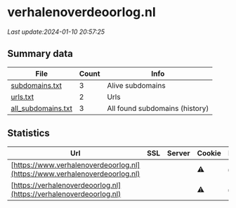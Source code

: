 # verhalenoverdeoorlog.nl
*Last update:2024-01-10 20:57:25*
## Summary data
| File       | Count | Info |
|------------|-------|------|
|[subdomains.txt](/data/verhalenoverdeoorlog/subdomains.txt)|3|Alive subdomains|
|[urls.txt](/data/verhalenoverdeoorlog/urls.txt)|2|Urls|
|[all_subdomains.txt](/data/verhalenoverdeoorlog/all_subdomains.txt)|3|All found subdomains (history)|
## Statistics
| Url | SSL | Server | Cookie | HSTS | CSP | XFO | XXP | RP | Tech |
|------------|-------|------|------|------|------|------|------|------|------|
|[https://www.verhalenoverdeoorlog.nl](https://www.verhalenoverdeoorlog.nl)| ||:warning: |:white_check_mark: | |:white_check_mark: | |:white_check_mark: | |:white_check_mark: | |HSTS| |
|[https://verhalenoverdeoorlog.nl](https://verhalenoverdeoorlog.nl)| ||:warning: |:white_check_mark: | |:white_check_mark: | |:white_check_mark: | |:white_check_mark: | |HSTS| |